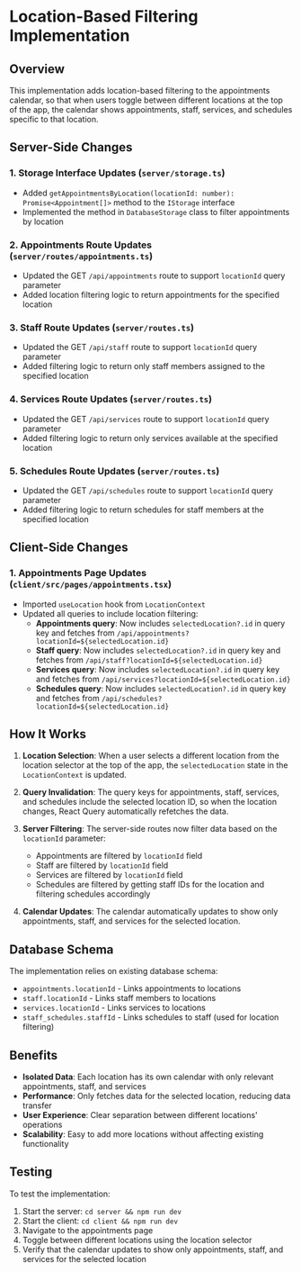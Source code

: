# Location-Based Filtering Implementation

## Overview
This implementation adds location-based filtering to the appointments calendar, so that when users toggle between different locations at the top of the app, the calendar shows appointments, staff, services, and schedules specific to that location.

## Server-Side Changes

### 1. Storage Interface Updates (`server/storage.ts`)
- Added `getAppointmentsByLocation(locationId: number): Promise<Appointment[]>` method to the `IStorage` interface
- Implemented the method in `DatabaseStorage` class to filter appointments by location

### 2. Appointments Route Updates (`server/routes/appointments.ts`)
- Updated the GET `/api/appointments` route to support `locationId` query parameter
- Added location filtering logic to return appointments for the specified location

### 3. Staff Route Updates (`server/routes.ts`)
- Updated the GET `/api/staff` route to support `locationId` query parameter
- Added filtering logic to return only staff members assigned to the specified location

### 4. Services Route Updates (`server/routes.ts`)
- Updated the GET `/api/services` route to support `locationId` query parameter
- Added filtering logic to return only services available at the specified location

### 5. Schedules Route Updates (`server/routes.ts`)
- Updated the GET `/api/schedules` route to support `locationId` query parameter
- Added filtering logic to return schedules for staff members at the specified location

## Client-Side Changes

### 1. Appointments Page Updates (`client/src/pages/appointments.tsx`)
- Imported `useLocation` hook from `LocationContext`
- Updated all queries to include location filtering:
  - **Appointments query**: Now includes `selectedLocation?.id` in query key and fetches from `/api/appointments?locationId=${selectedLocation.id}`
  - **Staff query**: Now includes `selectedLocation?.id` in query key and fetches from `/api/staff?locationId=${selectedLocation.id}`
  - **Services query**: Now includes `selectedLocation?.id` in query key and fetches from `/api/services?locationId=${selectedLocation.id}`
  - **Schedules query**: Now includes `selectedLocation?.id` in query key and fetches from `/api/schedules?locationId=${selectedLocation.id}`

## How It Works

1. **Location Selection**: When a user selects a different location from the location selector at the top of the app, the `selectedLocation` state in the `LocationContext` is updated.

2. **Query Invalidation**: The query keys for appointments, staff, services, and schedules include the selected location ID, so when the location changes, React Query automatically refetches the data.

3. **Server Filtering**: The server-side routes now filter data based on the `locationId` parameter:
   - Appointments are filtered by `locationId` field
   - Staff are filtered by `locationId` field
   - Services are filtered by `locationId` field
   - Schedules are filtered by getting staff IDs for the location and filtering schedules accordingly

4. **Calendar Updates**: The calendar automatically updates to show only appointments, staff, and services for the selected location.

## Database Schema
The implementation relies on existing database schema:
- `appointments.locationId` - Links appointments to locations
- `staff.locationId` - Links staff members to locations
- `services.locationId` - Links services to locations
- `staff_schedules.staffId` - Links schedules to staff (used for location filtering)

## Benefits
- **Isolated Data**: Each location has its own calendar with only relevant appointments, staff, and services
- **Performance**: Only fetches data for the selected location, reducing data transfer
- **User Experience**: Clear separation between different locations' operations
- **Scalability**: Easy to add more locations without affecting existing functionality

## Testing
To test the implementation:
1. Start the server: `cd server && npm run dev`
2. Start the client: `cd client && npm run dev`
3. Navigate to the appointments page
4. Toggle between different locations using the location selector
5. Verify that the calendar updates to show only appointments, staff, and services for the selected location 